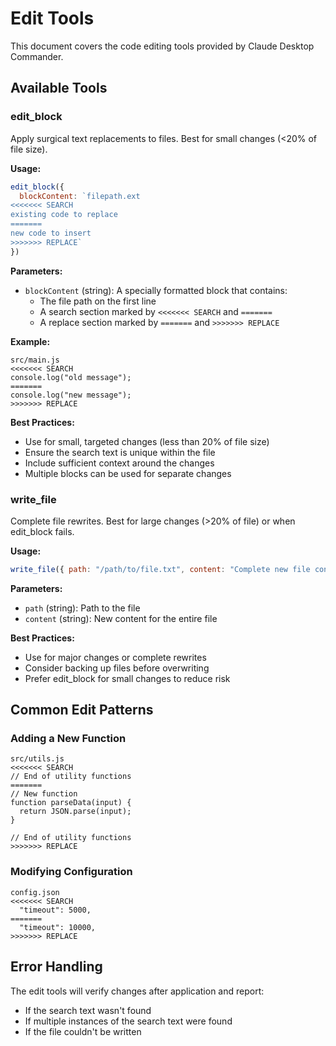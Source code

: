 # Edit Tools

This document covers the code editing tools provided by Claude Desktop Commander.

## Available Tools

### edit_block
Apply surgical text replacements to files. Best for small changes (<20% of file size).

**Usage:**
```javascript
edit_block({
  blockContent: `filepath.ext
<<<<<<< SEARCH
existing code to replace
=======
new code to insert
>>>>>>> REPLACE`
})
```

**Parameters:**
- `blockContent` (string): A specially formatted block that contains:
  - The file path on the first line
  - A search section marked by `<<<<<<< SEARCH` and `=======`
  - A replace section marked by `=======` and `>>>>>>> REPLACE`

**Example:**
```
src/main.js
<<<<<<< SEARCH
console.log("old message");
=======
console.log("new message");
>>>>>>> REPLACE
```

**Best Practices:**
- Use for small, targeted changes (less than 20% of file size)
- Ensure the search text is unique within the file
- Include sufficient context around the changes
- Multiple blocks can be used for separate changes

### write_file
Complete file rewrites. Best for large changes (>20% of file) or when edit_block fails.

**Usage:**
```javascript
write_file({ path: "/path/to/file.txt", content: "Complete new file content" })
```

**Parameters:**
- `path` (string): Path to the file
- `content` (string): New content for the entire file

**Best Practices:**
- Use for major changes or complete rewrites
- Consider backing up files before overwriting
- Prefer edit_block for small changes to reduce risk

## Common Edit Patterns

### Adding a New Function
```
src/utils.js
<<<<<<< SEARCH
// End of utility functions
=======
// New function
function parseData(input) {
  return JSON.parse(input);
}

// End of utility functions
>>>>>>> REPLACE
```

### Modifying Configuration
```
config.json
<<<<<<< SEARCH
  "timeout": 5000,
=======
  "timeout": 10000,
>>>>>>> REPLACE
```

## Error Handling

The edit tools will verify changes after application and report:
- If the search text wasn't found
- If multiple instances of the search text were found
- If the file couldn't be written
